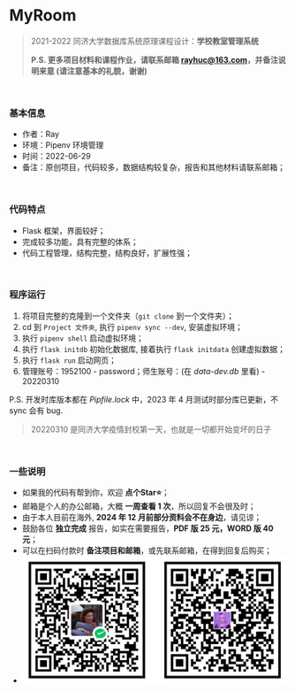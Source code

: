 # MyRoom
> 2021-2022 同济大学数据库系统原理课程设计：**学校教室管理系统**
>
> **P.S. 更多项目材料和课程作业，请联系邮箱 rayhuc@163.com，并备注说明来意 (请注意基本的礼貌，谢谢)**

<br/>

### 基本信息

- 作者：Ray
- 环境：Pipenv 环境管理
- 时间：2022-06-29
- 备注：原创项目，代码较多，数据结构较复杂，报告和其他材料请联系邮箱；

<br/>

### 代码特点

- Flask 框架，界面较好；
- 完成较多功能，具有完整的体系；
- 代码工程管理，结构完整，结构良好，扩展性强；

<br/>

### 程序运行

1. 将项目完整的克隆到一个文件夹（`git clone` 到一个文件夹）；
2. cd 到 `Project 文件夹`, 执行 `pipenv sync --dev`, 安装虚拟环境；
3. 执行 `pipenv shell` 启动虚拟环境；
4. 执行 `flask initdb` 初始化数据库, 接着执行 `flask initdata` 创建虚拟数据；
5. 执行 `flask run` 启动网页；
6. 管理账号：1952100 - password；师生账号：(在 *data-dev.db* 里看) - 20220310

P.S. 开发时库版本都在 *Pipfile.lock* 中，2023 年 4 月测试时部分库已更新，不 sync 会有 bug.

> 20220310 是同济大学疫情封校第一天，也就是一切都开始变坏的日子

<br/>

### 一些说明

- 如果我的代码有帮到你，欢迎 **点个Star⭐**；
- 邮箱是个人的办公邮箱，大概 **一周查看 1 次**，所以回复不会很及时；
- 由于本人目前在海外, **2024 年 12 月前部分资料会不在身边**，请见谅；
- 鼓励各位 **独立完成** 报告，如实在需要报告，**PDF 版 25 元，WORD 版 40 元**；
- 可以在扫码付款时 **备注项目和邮箱**，或先联系邮箱，在得到回复后购买；
- ![./donner.jpg](donner.jpg)
